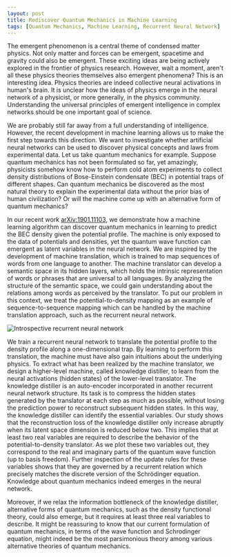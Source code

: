 ```yaml
---
layout: post
title: Rediscover Quantum Mechanics in Machine Learning
tags: [Quantum Mechanics, Machine Learning, Recurrent Neural Network]
---
```


The emergent phenomenon is a central theme of condensed matter physics. Not only matter and forces can be emergent, spacetime and gravity could also be emergent. These exciting ideas are being actively explored in the frontier of physics research. However, wait a moment, aren't all these physics theories themselves also emergent phenomena? This is an interesting idea. Physics theories are indeed collective neural activations in human's brain. It is unclear how the ideas of physics emerge in the neural network of a physicist, or more generally, in the physics community. Understanding the universal principles of emergent intelligence in complex networks should be one important goal of science.

We are probably still far away from a full understanding of intelligence. However, the recent development in machine learning allows us to make the first step towards this direction. We want to investigate whether artificial neural networks can be used to discover physical concepts and laws from experimental data. Let us take quantum mechanics for example. Suppose quantum mechanics has not been formulated so far, yet amazingly, physicists somehow know how to perform cold atom experiments to collect density distributions of Bose-Einstein condensate (BEC) in potential traps of different shapes. Can quantum mechanics be discovered as the most natural theory to explain the experimental data without the prior bias of human civilization? Or will the machine come up with an alternative form of quantum mechanics?

In our recent work [arXiv:1901.11103](https://arxiv.org/abs/1901.11103), we demonstrate how a machine learning algorithm can discover quantum mechanics in learning to predict the BEC density given the potential profile. The machine is only exposed to the data of potentials and densities, yet the quantum wave function can emergent as latent variables in the neural network. We are inspired by the development of machine translation, which is trained to map sequences of words from one language to another. The machine translator can develop a semantic space in its hidden layers, which holds the intrinsic representation of words or phrases that are universal to all languages. By analyzing the structure of the semantic space, we could gain understanding about the relations among words as perceived by the translator. To put our problem in this context, we treat the potential-to-density mapping as an example of sequence-to-sequence mapping which can be handled by the machine translation approach, such as the recurrent neural network.

![Introspective recurrent neural network]({{site.baseurl}}/assets/img/figures/introspective_RNN.png)

We train a recurrent neural network to translate the potential profile to the density profile along a one-dimensional trap. By learning to perform this translation, the machine must have also gain intuitions about the underlying physics. To extract what has been realized by the machine translator, we design a higher-level machine, called knowledge distiller, to learn from the neural activations (hidden states) of the lower-level translator. The knowledge distiller is an auto-encoder incorporated in another recurrent neural network structure. Its task is to compress the hidden states generated by the translator at each step as much as possible, without losing the prediction power to reconstruct subsequent hidden states. In this way, the knowledge distiller can identify the essential variables. Our study shows that the reconstruction loss of the knowledge distiller only increase abruptly when its latent space dimension is reduced below two. This implies that at least two real variables are required to describe the behavior of the potential-to-density translator. As we plot these two variables out, they correspond to the real and imaginary parts of the quantum wave function (up to basis freedom). Further inspection of the update rules for these variables shows that they are governed by a recurrent relation which precisely matches the discrete version of the Schrödinger equation. Knowledge about quantum mechanics indeed emerges in the neural network.

Moreover, if we relax the information bottleneck of the knowledge distiller, alternative forms of quantum mechanics, such as the density functional theory, could also emerge, but it requires at least three real variables to describe. It might be reassuring to know that our current formulation of quantum mechanics, in terms of the wave function and Schrodinger equation, might indeed be the most parsimonious theory among various alternative theories of quantum mechanics.   
